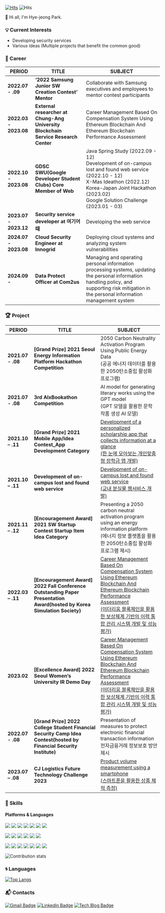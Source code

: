[![Hits](https://hits.seeyoufarm.com/api/count/incr/badge.svg?url=https%3A%2F%2Fgithub.com%2FPark-HyeJeong&count_bg=%2379C83D&title_bg=%23555555&icon=&icon_color=%23E7E7E7&title=hits&edge_flat=false)](https://hits.seeyoufarm.com) ![Hits](https://img.shields.io/github/followers/hye-jeong-park?label=Follow)

:wave: Hi all, I'm Hye-jeong Park.

### :bulb: Current Interests
- Developing security services
- Various ideas (Multiple projects that benefit the common good)
  

### 🏢 Career

| PERIOD | TITLE | SUBJECT |
| ------- | ------- | ------- | 
| **2022.07 - .09** | **‘2022 Samsung Junior SW Creation Contest’ Mentor** | Collaborate with Samsung executives and employees to mentor contest participants |
| **2022.03 - 2023.08** | **External researcher at Chung-Ang University Blockchain Service Research Center** | Career Management Based On Compensation System Using Ethereum Blockchain And Ethereum Blockchain Performance Assessment |
| **2022.10 - 2023.08** | **GDSC SWU(Google Developer Student Clubs) Core Member of Web** | Java Spring Study (2022.09 - 12)<br>Development of on-campus lost and found web service (2022.10 - 12)<br>X-Mas Ideathon (2022.12)<br>Korea-Japan Joint Hackathon (2023.02)<br>Google Solution Challenge (2023.01 - 03) |
| **2023.07 - 2023.12** | **Security service developer at 여기어때** | Developing the web service |  
| **2024.07 - 2023.08** | **Cloud Security Engineer at Innogrid** | Deploying cloud systems and analyzing system vulnerabilities |  
| **2024.09 -** | **Data Protect Officer at Com2us** | Managing and operating personal information processing systems, updating the personal information handling policy, and supporting risk mitigation in the personal information management system |  



### 🏆 Project  

| PERIOD | TITLE | SUBJECT |
| ------- | ------- | -------|
| **2021.07 - .08** | **[Grand Prize] 2021 Seoul Energy Information Platform Hackathon Competition** | 2050 Carbon Neutrality Activation Program Using Public Energy Data<br>(공공 에너지 데이터를 활용한 2050탄소중립 활성화 프로그램) | 
| **2021.07 - .08** | **3rd AIxBookathon Competition** | AI model for generating literary works using the GPT model<br>(GPT 모델을 활용한 문학 작품 생성 AI 모델) |
| **2021.10 – .11** | **[Grand Prize] 2021 Mobile App/Idea Contest_App Development Category** | [Development of a personalized scholarship app that collects information at a glance<br>(한 눈에 모아보는 개인맞춤형 장학금 앱 개발)](https://github.com/hye-jeong-park/swucholarship-project) |
| **2021.10 – .11** | **Development of on-campus lost and found web service** | [Development of on-campus lost and found web service<br>(교내 분실물 웹서비스 개발)](https://github.com/GDSC-SWU/2022-02-Web-Dev-Toy-Project-BE) |
| **2021.11 – .12** | **[Encouragement Award] 2021 SW Startup Contest Startup Item Idea Category** | Presenting a 2050 carbon neutral activation program using an energy information platform<br>(에너지 정보 플랫폼을 활용한 2050탄소중립 활성화 프로그램 제시) |
| **2022.03 – .11** | **[Encouragement Award] 2022 Fall Conference Outstanding Paper Presentation Award(hosted by Korea Simulation Society)** | [Career Management Based On Compensation System Using Ethereum Blockchain And Ethereum Blockchain Performance Assessment<br>(이더리움 블록체인을 활용한 보상체계 기반의 이력 통합 관리 시스템 개발 및 성능평가)](https://github.com/ECAC-Education-Cert-And-Community) |
| **2023.02** | **[Excellence Award] 2022 Seoul Women’s University IR Demo Day** | [Career Management Based On Compensation System Using Ethereum Blockchain And Ethereum Blockchain Performance Assessment<br>(이더리움 블록체인을 활용한 보상체계 기반의 이력 통합 관리 시스템 개발 및 성능평가)](https://github.com/ECAC-Education-Cert-And-Community) |  
| **2022.07 - .08** | **[Grand Prize] 2022 College Student Financial Security Camp Idea Contest(hosted by Financial Security Institute)** | Presentation of measures to protect electronic financial transaction information<br>전자금융거래 정보보호 방안 제시 |
| **2023.07 – .08** | **CJ Logistics Future Technology Challenge 2023** | [Product volume measurement using a smartphone<br>(스마트폰을 활용한 상품 체적 측정)](https://github.com/Park-HyeJeong/2023_CJ)|


### 💪 Skills
#### Platforms & Languages
<p>
  <img src="https://img.shields.io/badge/python-3776AB?style=flat-square&logo=python&logoColor=white"/>
  <img src="https://img.shields.io/badge/Java-007396?style=flat-square&logo=Java&logoColor=white"/>
  <img src="https://img.shields.io/badge/javascript-F7DF1E?style=flat-square&logo=javascript&logoColor=white"/>
  <img src="https://img.shields.io/badge/Kotlin-0095D5?style=flat-square&logo=Kotlin&logoColor=white"/> 
  <img src="https://img.shields.io/badge/spring-6DB33F?style=flat-square&logo=spring&logoColor=white"/>
  <img src="https://img.shields.io/badge/node.js-339933?style=flat-square&logo=node.js&logoColor=white"/>  
  <img src="https://img.shields.io/badge/React-61DAFB?style=flat-square&logo=React&logoColor=black"/>
</p>

<p>
  <img src="https://img.shields.io/badge/Linux-FCC624?style=flat-square&logo=linux&logoColor=black"/>
  <img src="https://img.shields.io/badge/Docker-2496ED?style=flat-square&logo=Docker&logoColor=white"/>
  <img src="https://img.shields.io/badge/kubernetes-%23326ce5.svg?style=for-the-badge&logo=kubernetes&logoColor=white"/>
  <img src="https://img.shields.io/badge/Android-3DDC84?style=flat-square&logo=Android&logoColor=white"/>
  <img src="https://img.shields.io/badge/mysql-4479A1?style=flat-square&logo=mysql&logoColor=white"/>
  <img src="https://img.shields.io/badge/MariaDB-003545?style=flat-square&logo=mariaDB&logoColor=white"/>
</p>

<p>
  <img src="https://img.shields.io/badge/Amazon AWS-232F3E?style=flat-square&logo=amazonaws&logoColor=white"/>
  <img src="https://img.shields.io/badge/googlecloud-4285F4?style=flat-square&logo=googlecloud&logoColor=white"/>
    <img src="https://img.shields.io/badge/Openstack-%23f01742.svg?style=for-the-badge&logo=openstack&logoColor=white"/>
  <img src="https://img.shields.io/badge/tensorflow-FF6F00?style=flat-square&logo=tensorflow&logoColor=white"/>
  <img src="https://img.shields.io/badge/figma-F24E1E?style=flat-square&logo=figma&logoColor=white"/>  
  <img src="https://img.shields.io/badge/html5-E34F26?style=flat-square&logo=html5&logoColor=white"/> 
  <img src="https://img.shields.io/badge/css3-1572B6?style=flat-square&logo=css3&logoColor=white"/> 
</p>

![Contribution stats](https://github-readme-stats.vercel.app/api?username=hye-jeong-park&show_icons=true)

### :cyclone: Languages
[![Top Langs](https://github-readme-stats.vercel.app/api/top-langs/?username=hye-jeong-park&langs_count=5)](https://github.com/anuraghazra/github-readme-stats)

### :mailbox_with_mail: Contacts
[![Gmail Badge](https://img.shields.io/badge/Gmail-d14836?style=flat-square&logo=Gmail&logoColor=white&link=mailto:park061138@gmail.com)](mailto:park061138@gmail.com) [![Linkedin Badge](https://img.shields.io/badge/-LinkedIn-blue?style=flat-square&logo=Linkedin&logoColor=white&link=https://www.linkedin.com/in/hye-jeong-park-0bb36b258)](https://www.linkedin.com/in/hye-jeong-park-0bb36b258) [![Tech Blog Badge](http://img.shields.io/badge/-Tech%20blog-black?style=flat-square&logo=github&link=https://cloud-0611.tistory.com/)](https://cloud-0611.tistory.com/)


<!--| **2021.10 – .11** | **[Grand Prize] 2021 Mobile App/Idea Contest_App Development Category** | [Personalized scholarship app at a glance<br>(한 눈에 모아보는 개인맞춤형 장학금 앱)](https://github.com/Swucholarship-guru2/swucholarship) |-->
